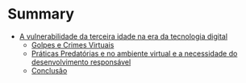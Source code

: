 # Summary

- [A vulnerabilidade da terceira idade na era da tecnologia digital](./A_vulnerabilidade_da_terceira_idade_na_era_da_tecnologia_digital/0_moticao.md)
    - [Golpes e Crimes Virtuais](./A_vulnerabilidade_da_terceira_idade_na_era_da_tecnologia_digital/2_golpes_e_crimes_virtuais.md)
    - [Práticas Predatórias e no ambiente virtual e a necessidade do desenvolvimento responsável](./A_vulnerabilidade_da_terceira_idade_na_era_da_tecnologia_digital/3_práticas_predatorias.md)
    - [Conclusão](./A_vulnerabilidade_da_terceira_idade_na_era_da_tecnologia_digital/4_conclusao.md)